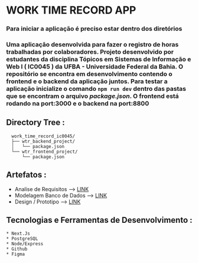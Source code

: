 # WORK TIME RECORD APP

### Para iniciar a aplicação é preciso estar dentro dos diretórios

### Uma aplicação desenvolvida para fazer o registro de horas trabalhadas por colaboradores. Projeto desenvolvido por estudantes da disciplina Tópicos em Sistemas de Informação e Web I ( IC0045 ) da UFBA - Universidade Federal da Bahia. O repositório se encontra em desenvolvimento contendo o frontend e o backend da aplicação juntos. Para testar a aplicação inicialize o comando ``` npm run dev ``` dentro das pastas que se encontram o arquivo *package.json*. O frontend está rodando na port:3000 e o backend na port:8800

## Directory Tree :

```
  work_time_record_ic0045/
  ├── wtr_backend_project/
  │   └── package.json
  └── wtr_frontend_project/
      └── package.json
```

## Artefatos :

   * Analise de Requisitos  --> [LINK](https://docs.google.com/document/d/1mXYC3zBO63o6MekNcnyizNgUP-bpV0ZYQeMNVkhROD0/edit)
   * Modelagem Banco de Dados --> [LINK](https://dbdiagram.io/d/64dc27ec02bd1c4a5ed570ac)
   * Design / Prototipo --> [LINK](https://www.figma.com/file/aXFWoeRPZ78SR0bgWpYo1E/work-tracker?type=design&node-id=0-1&mode=design&t=sL47pic2KwJpMmyp-0)

## Tecnologias e Ferramentas de Desenvolvimento :

    * Next.Js
    * PostgreSQL
    * Node/Express
    * Github
    * Figma





